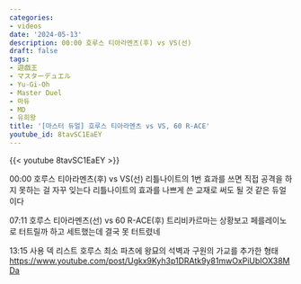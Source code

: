 ```yaml
---
categories:
- videos
date: '2024-05-13'
description: 00:00 호루스 티아라멘츠(후) vs VS(선)
draft: false
tags:
- 遊戯王
- マスターデュエル
- Yu-Gi-Oh
- Master Duel
- 마듀
- MD
- 유희왕
title: '[마스터 듀얼] 호루스 티아라멘츠 vs VS, 60 R-ACE'
youtube_id: 8tavSC1EaEY
---
```



{{< youtube 8tavSC1EaEY >}}

00:00 호루스 티아라멘츠(후) vs VS(선)
리틀나이트의 1번 효과를 쓰면 직접 공격을 하지 못하는 걸 자꾸 잊는다
리틀나이트의 효과를 나쁘게 쓴 교재로 써도 될 것 같은 듀얼이다

07:11 호루스 티아라멘츠(선) vs 60 R-ACE(후)
트리비카르마는 상황보고 페를레이노로 터트릴까 하고 세트했는데 결국 못 터트렸네

13:15 사용 덱 리스트
호루스 최소 파츠에 왕묘의 석벽과 구원의 가교를 추가한 형태
https://www.youtube.com/post/Ugkx9Kyh3p1DRAtk9y81mwOxPiUbIOX38MDa